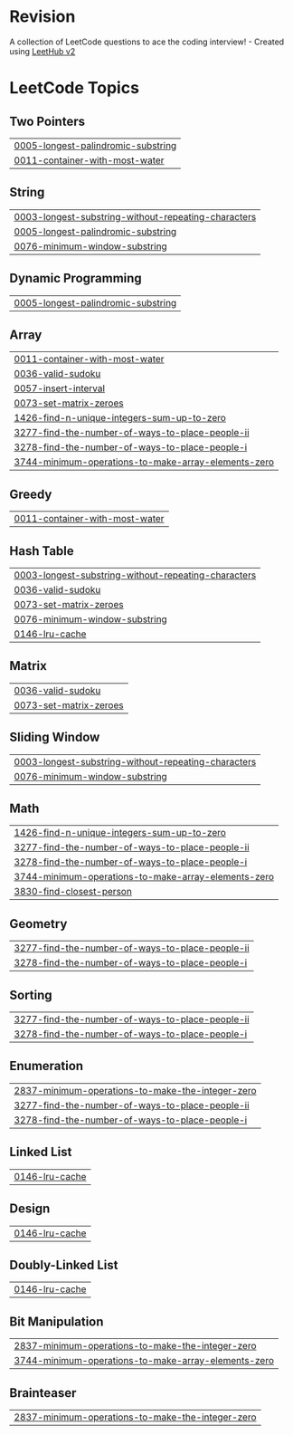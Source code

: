 # Revision
A collection of LeetCode questions to ace the coding interview! - Created using [LeetHub v2](https://github.com/arunbhardwaj/LeetHub-2.0)

<!---LeetCode Topics Start-->
# LeetCode Topics
## Two Pointers
|  |
| ------- |
| [0005-longest-palindromic-substring](https://github.com/Priyanshu1611/Revision/tree/master/0005-longest-palindromic-substring) |
| [0011-container-with-most-water](https://github.com/Priyanshu1611/Revision/tree/master/0011-container-with-most-water) |
## String
|  |
| ------- |
| [0003-longest-substring-without-repeating-characters](https://github.com/Priyanshu1611/Revision/tree/master/0003-longest-substring-without-repeating-characters) |
| [0005-longest-palindromic-substring](https://github.com/Priyanshu1611/Revision/tree/master/0005-longest-palindromic-substring) |
| [0076-minimum-window-substring](https://github.com/Priyanshu1611/Revision/tree/master/0076-minimum-window-substring) |
## Dynamic Programming
|  |
| ------- |
| [0005-longest-palindromic-substring](https://github.com/Priyanshu1611/Revision/tree/master/0005-longest-palindromic-substring) |
## Array
|  |
| ------- |
| [0011-container-with-most-water](https://github.com/Priyanshu1611/Revision/tree/master/0011-container-with-most-water) |
| [0036-valid-sudoku](https://github.com/Priyanshu1611/Revision/tree/master/0036-valid-sudoku) |
| [0057-insert-interval](https://github.com/Priyanshu1611/Revision/tree/master/0057-insert-interval) |
| [0073-set-matrix-zeroes](https://github.com/Priyanshu1611/Revision/tree/master/0073-set-matrix-zeroes) |
| [1426-find-n-unique-integers-sum-up-to-zero](https://github.com/Priyanshu1611/Revision/tree/master/1426-find-n-unique-integers-sum-up-to-zero) |
| [3277-find-the-number-of-ways-to-place-people-ii](https://github.com/Priyanshu1611/Revision/tree/master/3277-find-the-number-of-ways-to-place-people-ii) |
| [3278-find-the-number-of-ways-to-place-people-i](https://github.com/Priyanshu1611/Revision/tree/master/3278-find-the-number-of-ways-to-place-people-i) |
| [3744-minimum-operations-to-make-array-elements-zero](https://github.com/Priyanshu1611/Revision/tree/master/3744-minimum-operations-to-make-array-elements-zero) |
## Greedy
|  |
| ------- |
| [0011-container-with-most-water](https://github.com/Priyanshu1611/Revision/tree/master/0011-container-with-most-water) |
## Hash Table
|  |
| ------- |
| [0003-longest-substring-without-repeating-characters](https://github.com/Priyanshu1611/Revision/tree/master/0003-longest-substring-without-repeating-characters) |
| [0036-valid-sudoku](https://github.com/Priyanshu1611/Revision/tree/master/0036-valid-sudoku) |
| [0073-set-matrix-zeroes](https://github.com/Priyanshu1611/Revision/tree/master/0073-set-matrix-zeroes) |
| [0076-minimum-window-substring](https://github.com/Priyanshu1611/Revision/tree/master/0076-minimum-window-substring) |
| [0146-lru-cache](https://github.com/Priyanshu1611/Revision/tree/master/0146-lru-cache) |
## Matrix
|  |
| ------- |
| [0036-valid-sudoku](https://github.com/Priyanshu1611/Revision/tree/master/0036-valid-sudoku) |
| [0073-set-matrix-zeroes](https://github.com/Priyanshu1611/Revision/tree/master/0073-set-matrix-zeroes) |
## Sliding Window
|  |
| ------- |
| [0003-longest-substring-without-repeating-characters](https://github.com/Priyanshu1611/Revision/tree/master/0003-longest-substring-without-repeating-characters) |
| [0076-minimum-window-substring](https://github.com/Priyanshu1611/Revision/tree/master/0076-minimum-window-substring) |
## Math
|  |
| ------- |
| [1426-find-n-unique-integers-sum-up-to-zero](https://github.com/Priyanshu1611/Revision/tree/master/1426-find-n-unique-integers-sum-up-to-zero) |
| [3277-find-the-number-of-ways-to-place-people-ii](https://github.com/Priyanshu1611/Revision/tree/master/3277-find-the-number-of-ways-to-place-people-ii) |
| [3278-find-the-number-of-ways-to-place-people-i](https://github.com/Priyanshu1611/Revision/tree/master/3278-find-the-number-of-ways-to-place-people-i) |
| [3744-minimum-operations-to-make-array-elements-zero](https://github.com/Priyanshu1611/Revision/tree/master/3744-minimum-operations-to-make-array-elements-zero) |
| [3830-find-closest-person](https://github.com/Priyanshu1611/Revision/tree/master/3830-find-closest-person) |
## Geometry
|  |
| ------- |
| [3277-find-the-number-of-ways-to-place-people-ii](https://github.com/Priyanshu1611/Revision/tree/master/3277-find-the-number-of-ways-to-place-people-ii) |
| [3278-find-the-number-of-ways-to-place-people-i](https://github.com/Priyanshu1611/Revision/tree/master/3278-find-the-number-of-ways-to-place-people-i) |
## Sorting
|  |
| ------- |
| [3277-find-the-number-of-ways-to-place-people-ii](https://github.com/Priyanshu1611/Revision/tree/master/3277-find-the-number-of-ways-to-place-people-ii) |
| [3278-find-the-number-of-ways-to-place-people-i](https://github.com/Priyanshu1611/Revision/tree/master/3278-find-the-number-of-ways-to-place-people-i) |
## Enumeration
|  |
| ------- |
| [2837-minimum-operations-to-make-the-integer-zero](https://github.com/Priyanshu1611/Revision/tree/master/2837-minimum-operations-to-make-the-integer-zero) |
| [3277-find-the-number-of-ways-to-place-people-ii](https://github.com/Priyanshu1611/Revision/tree/master/3277-find-the-number-of-ways-to-place-people-ii) |
| [3278-find-the-number-of-ways-to-place-people-i](https://github.com/Priyanshu1611/Revision/tree/master/3278-find-the-number-of-ways-to-place-people-i) |
## Linked List
|  |
| ------- |
| [0146-lru-cache](https://github.com/Priyanshu1611/Revision/tree/master/0146-lru-cache) |
## Design
|  |
| ------- |
| [0146-lru-cache](https://github.com/Priyanshu1611/Revision/tree/master/0146-lru-cache) |
## Doubly-Linked List
|  |
| ------- |
| [0146-lru-cache](https://github.com/Priyanshu1611/Revision/tree/master/0146-lru-cache) |
## Bit Manipulation
|  |
| ------- |
| [2837-minimum-operations-to-make-the-integer-zero](https://github.com/Priyanshu1611/Revision/tree/master/2837-minimum-operations-to-make-the-integer-zero) |
| [3744-minimum-operations-to-make-array-elements-zero](https://github.com/Priyanshu1611/Revision/tree/master/3744-minimum-operations-to-make-array-elements-zero) |
## Brainteaser
|  |
| ------- |
| [2837-minimum-operations-to-make-the-integer-zero](https://github.com/Priyanshu1611/Revision/tree/master/2837-minimum-operations-to-make-the-integer-zero) |
<!---LeetCode Topics End-->